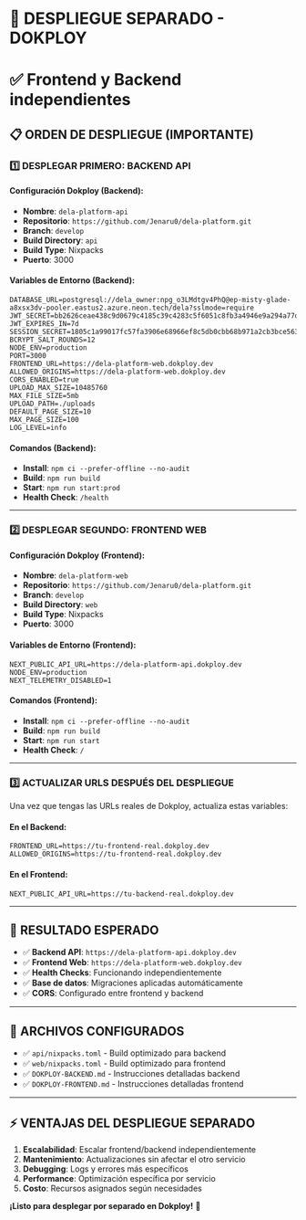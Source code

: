 # 🚀 DESPLIEGUE SEPARADO - DOKPLOY

# ✅ Frontend y Backend independientes

## 📋 **ORDEN DE DESPLIEGUE (IMPORTANTE)**

### 1️⃣ **DESPLEGAR PRIMERO: BACKEND API**

#### Configuración Dokploy (Backend):

- **Nombre**: `dela-platform-api`
- **Repositorio**: `https://github.com/Jenaru0/dela-platform.git`
- **Branch**: `develop`
- **Build Directory**: `api`
- **Build Type**: Nixpacks
- **Puerto**: 3000

#### Variables de Entorno (Backend):

```env
DATABASE_URL=postgresql://dela_owner:npg_o3LMdtgv4PhQ@ep-misty-glade-a8xsx3dv-pooler.eastus2.azure.neon.tech/dela?sslmode=require
JWT_SECRET=bb2626ceae438c9d0679c4185c39c4283c5f6051c8fb3a4946e9a294a77dad74
JWT_EXPIRES_IN=7d
SESSION_SECRET=1805c1a99017fc57fa3906e68966ef8c5db0cbb68b971a2cb3bce56356025111
BCRYPT_SALT_ROUNDS=12
NODE_ENV=production
PORT=3000
FRONTEND_URL=https://dela-platform-web.dokploy.dev
ALLOWED_ORIGINS=https://dela-platform-web.dokploy.dev
CORS_ENABLED=true
UPLOAD_MAX_SIZE=10485760
MAX_FILE_SIZE=5mb
UPLOAD_PATH=./uploads
DEFAULT_PAGE_SIZE=10
MAX_PAGE_SIZE=100
LOG_LEVEL=info
```

#### Comandos (Backend):

- **Install**: `npm ci --prefer-offline --no-audit`
- **Build**: `npm run build`
- **Start**: `npm run start:prod`
- **Health Check**: `/health`

---

### 2️⃣ **DESPLEGAR SEGUNDO: FRONTEND WEB**

#### Configuración Dokploy (Frontend):

- **Nombre**: `dela-platform-web`
- **Repositorio**: `https://github.com/Jenaru0/dela-platform.git`
- **Branch**: `develop`
- **Build Directory**: `web`
- **Build Type**: Nixpacks
- **Puerto**: 3000

#### Variables de Entorno (Frontend):

```env
NEXT_PUBLIC_API_URL=https://dela-platform-api.dokploy.dev
NODE_ENV=production
NEXT_TELEMETRY_DISABLED=1
```

#### Comandos (Frontend):

- **Install**: `npm ci --prefer-offline --no-audit`
- **Build**: `npm run build`
- **Start**: `npm run start`
- **Health Check**: `/`

---

### 3️⃣ **ACTUALIZAR URLS DESPUÉS DEL DESPLIEGUE**

Una vez que tengas las URLs reales de Dokploy, actualiza estas variables:

#### En el Backend:

```env
FRONTEND_URL=https://tu-frontend-real.dokploy.dev
ALLOWED_ORIGINS=https://tu-frontend-real.dokploy.dev
```

#### En el Frontend:

```env
NEXT_PUBLIC_API_URL=https://tu-backend-real.dokploy.dev
```

---

## 🎯 **RESULTADO ESPERADO**

- ✅ **Backend API**: `https://dela-platform-api.dokploy.dev`
- ✅ **Frontend Web**: `https://dela-platform-web.dokploy.dev`
- ✅ **Health Checks**: Funcionando independientemente
- ✅ **Base de datos**: Migraciones aplicadas automáticamente
- ✅ **CORS**: Configurado entre frontend y backend

---

## 📁 **ARCHIVOS CONFIGURADOS**

- ✅ `api/nixpacks.toml` - Build optimizado para backend
- ✅ `web/nixpacks.toml` - Build optimizado para frontend
- ✅ `DOKPLOY-BACKEND.md` - Instrucciones detalladas backend
- ✅ `DOKPLOY-FRONTEND.md` - Instrucciones detalladas frontend

---

## ⚡ **VENTAJAS DEL DESPLIEGUE SEPARADO**

1. **Escalabilidad**: Escalar frontend/backend independientemente
2. **Mantenimiento**: Actualizaciones sin afectar el otro servicio
3. **Debugging**: Logs y errores más específicos
4. **Performance**: Optimización específica por servicio
5. **Costo**: Recursos asignados según necesidades

**¡Listo para desplegar por separado en Dokploy!** 🚀
